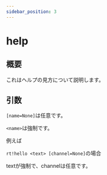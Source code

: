 ```yaml
---
sidebar_position: 3
---
```


# help

## 概要

これはヘルプの見方について説明します。

## 引数

`[name=None]`は任意です。

`<name>`は強制です。

例えば

`rt!hello <text> [channel=None]`の場合

textが強制で、channelは任意です。
